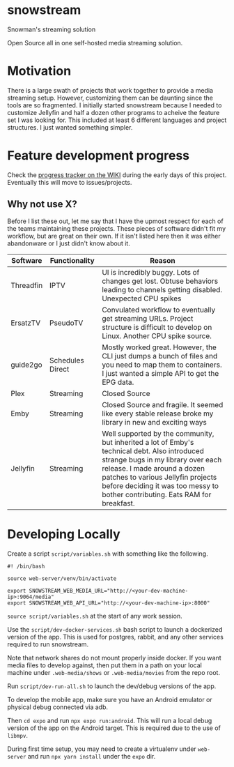 # snowstream

Snowman's streaming solution

Open Source all in one self-hosted media streaming solution.

# Motivation

There is a large swath of projects that work together to provide a media streaming setup. However, customizing them can be daunting since the tools are so fragmented. I initially started snowstream because I needed to customize Jellyfin and half a dozen other programs to acheive the feature set I was looking for. This included at least 6 different languages and project structures. I just wanted something simpler.

# Feature development progress

Check the [progress tracker on the WIKI](https://github.com/XBigTK13X/snowstream/wiki/Feature-Progress-Tracker) during the early days of this project. Eventually this will move to issues/projects.

## Why not use X?

Before I list these out, let me say that I have the upmost respect for each of the teams maintaining these projects. These pieces of software didn't fit my workflow, but are great on their own. If it isn't listed here then it was either abandonware or I just didn't know about it.

|Software|Functionality|Reason|
|--------|-------------|------|
|Threadfin|IPTV|UI is incredibly buggy. Lots of changes get lost. Obtuse behaviors leading to channels getting disabled. Unexpected CPU spikes|
|ErsatzTV|PseudoTV|Convulated workflow to eventually get streaming URLs. Project structure is difficult to develop on Linux. Another CPU spike source.|
|guide2go|Schedules Direct|Mostly worked great. However, the CLI just dumps a bunch of files and you need to map them to containers. I just wanted a simple API to get the EPG data.|
|Plex|Streaming|Closed Source|
|Emby|Streaming|Closed Source and fragile. It seemed like every stable release broke my library in new and exciting ways|
|Jellyfin|Streaming|Well supported by the community, but inherited a lot of Emby's technical debt. Also introduced strange bugs in my library over each release. I made around a dozen patches to various Jellyfin projects before deciding it was too messy to bother contributing. Eats RAM for breakfast.|

# Developing Locally

Create a script `script/variables.sh` with something like the following.

```
#! /bin/bash 

source web-server/venv/bin/activate

export SNOWSTREAM_WEB_MEDIA_URL="http://<your-dev-machine-ip>:9064/media"
export SNOWSTREAM_WEB_API_URL="http://<your-dev-machine-ip>:8000"

```

`source script/variables.sh` at the start of any work session.

Use the `script/dev-docker-services.sh` bash script to launch a dockerized version of the app. This is used for postgres, rabbit, and any other services required to run snowstream.

Note that network shares do not mount properly inside docker. If you want media files to develop against, then put them in a path on your local machine under `.web-media/shows` or `.web-media/movies` from the repo root.

Run `script/dev-run-all.sh` to launch the dev/debug versions of the app.

To develop the mobile app, make sure you have an Android emulator or physical debug connected via adb.

Then `cd expo` and run `npx expo run:android`. This will run a local debug version of the app on the Android target. This is required due to the use of `libmpv`.

During first time setup, you may need to create a virtualenv under `web-server` and run `npx yarn install` under the `expo` dir.

